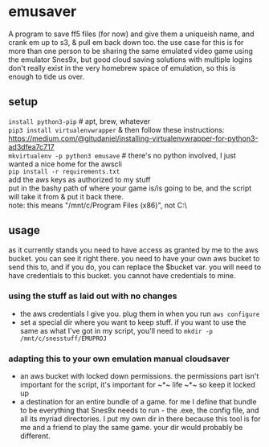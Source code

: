 # emusaver

A program to save ff5 files (for now) and give them a uniqueish name, and crank em up to s3, & pull em back down too.  the use case for this is for more than one person to be sharing the same emulated video game using the emulator Snes9x, but good cloud saving solutions with multiple logins don't really exist in the very homebrew space of emulation, so this is enough to tide us over.

## setup
`install python3-pip` # apt, brew, whatever  
`pip3 install virtualenvwrapper` & then follow these instructions: https://medium.com/@gitudaniel/installing-virtualenvwrapper-for-python3-ad3dfea7c717  
`mkvirtualenv -p python3 emusave` # there's no python involved, I just wanted a nice home for the awscli  
`pip install -r requirements.txt`  
add the aws keys as authorized to my stuff  
put in the bashy path of where your game is/is going to be, and the script will take it from & put it back there.  
note: this means "/mnt/c/Program Files (x86)", not C:\

## usage
as it currently stands you need to have access as granted by me to the aws bucket.  you can see it right there.  you need to have your own aws bucket to send this to, and if you do, you can replace the $bucket var.  you will need to have credentials to this bucket.  you cannot have credentials to mine.

### using the stuff as laid out with no changes
* the aws credentials I give you.  plug them in when you run `aws configure`  
* set a special dir where you want to keep stuff.  if you want to use the same as what I've got in my script, you'll need to `mkdir -p /mnt/c/snesstuff/EMUPROJ`

### adapting this to your own emulation manual cloudsaver
* an aws bucket with locked down permissions.  the permissions part isn't important for the script, it's important for ~*~ life ~*~ so keep it locked up  
* a destination for an entire bundle of a game.  for me I define that bundle to be everything that Snes9x needs to run - the .exe, the config file, and all its myriad directories.  I put my own dir in there because this tool is for me and a friend to play the same game.  your dir would probably be different.  
